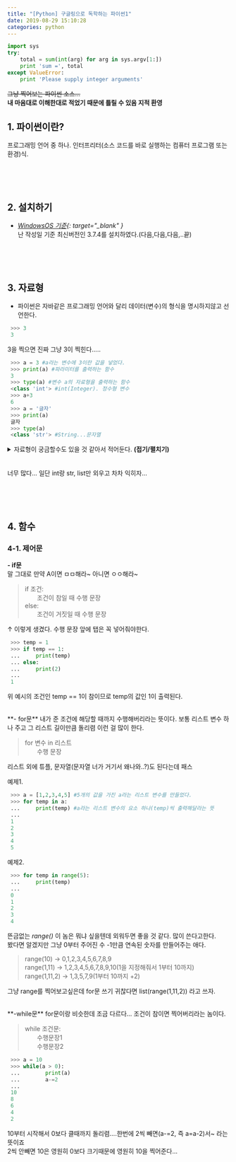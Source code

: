 ```yaml
---
title: "[Python] 구글링으로 독학하는 파이썬1"
date: 2019-08-29 15:10:28
categories: python
---
```


```python
import sys
try:
    total = sum(int(arg) for arg in sys.argv[1:])
    print 'sum =', total
except ValueError:
    print 'Please supply integer arguments'
```
  
<strike>그냥 찍어보는 파이썬 소스...</strike><br>
**내 마음대로 이해한대로 적었기 때문에 틀릴 수 있음 지적 환영**


## 1. 파이썬이란?
프로그래밍 언어 중 하나. 인터프리터(소스 코드를 바로 실행하는 컴퓨터 프로그램 또는 환경)식.  

<br><br><br>  
## 2. 설치하기  
- *[WindowsOS 기준](https://www.python.org/downloads/){: target="_blank" }*  
난 작성일 기준 최신버전인 3.7.4를 설치하였다.(다음,다음,다음,..끝)

<br><br><br>  
## 3. 자료형
- 파이썬은 자바같은 프로그래밍 언어와 달리 데이터(변수)의 형식을 명시하지않고 선언한다.  

```python
 >>> 3  
 3   
```
3을 찍으면 진짜 그냥 3이 찍힌다.....  
  
  
  
```python
 >>> a = 3 #a라는 변수에 3이란 값을 넣었다.  
 >>> print(a) #파라미터를 출력하는 함수  
 3  
 >>> type(a) #변수 a의 자료형을 출력하는 함수  
 <class 'int'> #int(Integer). 정수형 변수  
 >>> a+3  
 6  
 >>> a = '글자'  
 >>> print(a)  
 글자  
 >>> type(a)  
 <class 'str'> #String...문자열  
```

<details>
   <summary>자료형이 궁금할수도 있을 것 같아서 적어둔다. <strong>(접기/펼치기)</strong> </summary>
<div markdown="1">

|자료형|이름|내용|
|--|--|--|
|숫자형|int|양/음의정수.0|
||float|실수|
||complex|복소수|
|문자열|str|String|
|리스트|list|a = \[1,2,3,4,5,...]|
|튜플|tuple|a = (1,2,3,...)|
|딕셔너리|dict|a = {'a':1,'b':2}|
|집합|set|a = {1,2,3,4}|
|불|bool(boolean)|a = True|
  
  
셀 병합도 안되는 마크다운 테이블.....심각..

</div>
</details>  

<br>
<br>
너무 많다... 일단 int랑 str, list만 외우고 차차 익히자...  
  
  
<br><br><br>  
## 4. 함수  
### 4-1. 제어문  

**- if문**  
말 그대로 만약 A이면 ㅁㅁ해라~ 아니면 ㅇㅇ해라~  

> if 조건:  
> &nbsp; &nbsp; &nbsp; &nbsp;조건이 참일 때 수행 문장  
> else:  
> &nbsp; &nbsp; &nbsp; &nbsp;조건이 거짓일 때 수행 문장    

↑ 이렇게 생겼다. 수행 문장 앞에 탭은 꼭 넣어줘야한다.  
  
```python
 >>> temp = 1  
 >>> if temp == 1: 
 ...     print(temp)
 ... else:
 ...     print(2)
 ...
 1
```
위 예시의 조건인 temp == 1이 참이므로 temp의 값인 1이 출력된다.
  
<br>  
**- for문**  
내가 준 조건에 해당할 때까지 수행해버리라는 뜻이다.  
보통 리스트 변수 하나 주고 그 리스트 길이만큼 돌리렴 이런 걸 많이 한다.  
  
> for 변수 in 리스트  
> &nbsp; &nbsp; &nbsp; &nbsp;수행 문장  

리스트 외에 튜플, 문자열(문자열 너가 거기서 왜나와..?)도 된다는데 패스  
  
예제1.
  
```python
 >>> a = [1,2,3,4,5] #5개의 값을 가진 a라는 리스트 변수를 만들었다.  
 >>> for temp in a: 
 ...     print(temp) #a라는 리스트 변수의 요소 하나(temp)씩 출력해달라는 뜻
 ...
 1
 2
 3
 4
 5
```
  
  
  
예제2.
  
```python
 >>> for temp in range(5): 
 ...     print(temp)
 ...
 0
 1
 2
 3
 4
```
  
뜬금없는 *range()* 이 놈은 뭐냐 싶을텐데 외워두면 좋을 것 같다. 많이 쓴다고한다.  
봤다면 알겠지만 그냥 0부터 주어진 수 -1만큼 연속된 숫자를 만들어주는 애다.  
  
   > range(10)   →     0,1,2,3,4,5,6,7,8,9  
   > range(1,11)   →     1,2,3,4,5,6,7,8,9,10(1을 지정해줘서 1부터 10까지)  
   > range(1,11,2)   →     1,3,5,7,9(1부터 10까지 +2)  
   
그냥 range를 찍어보고싶은데 for문 쓰기 귀찮다면 list(range(1,11,2)) 라고 쓰자.  
  
<br>  
**-while문**  
for문이랑 비슷한데 조금 다르다... 조건이 참이면 찍어버리라는 놈이다.  
  
> while 조건문:  
> &nbsp; &nbsp; &nbsp; &nbsp;수행문장1  
> &nbsp; &nbsp; &nbsp; &nbsp;수행문장2  
  
  
```python
 >>> a = 10 
 >>> while(a > 0):
 ...        print(a)
 ...        a-=2
 ...
 10
 8
 6
 4
 2
```

10부터 시작해서 0보다 클때까지 돌리렴....한번에 2씩 빼면(a-=2, 즉 a=a-2)서~ 라는 뜻이죠  
2씩 안빼면 10은 영원히 0보다 크기때문에 영원히 10을 찍어준다...
